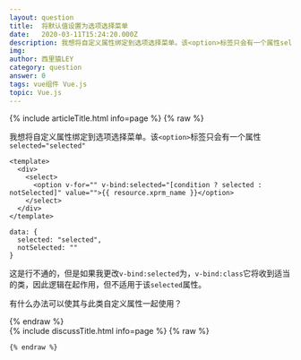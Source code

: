 ```yaml
---
layout: question
title:  将默认值设置为选项选择菜单
date:   2020-03-11T15:24:20.000Z
description: 我想将自定义属性绑定到选项选择菜单。该<option>标签只会有一个属性selected="selected"<template>  <div> ...
img: 
author: 西里猿LEY
category: question
answer: 0
tags: vue组件 Vue.js
topic: Vue.js
---
```

<div class="article-root">
  <div class="article">
    {% include articleTitle.html info=page %}
    {% raw %}
    <div class="article-content"><p><font style="vertical-align: inherit;"><font style="vertical-align: inherit;">我想将自定义属性绑定到选项选择菜单。</font><font style="vertical-align: inherit;">该</font></font><code>&lt;option&gt;</code><font style="vertical-align: inherit;"><font style="vertical-align: inherit;">标签只会有一个属性</font></font><code>selected="selected"</code></p>

<pre><code>&lt;template&gt;<font></font>
  &lt;div&gt;<font></font>
    &lt;select&gt;<font></font>
      &lt;option v-for="" v-bind:selected="[condition ? selected : notSelected]" value=""&gt;{{ resource.xprm_name }}&lt;/option&gt;<font></font>
    &lt;/select&gt;<font></font>
  &lt;/div&gt;<font></font>
&lt;/template&gt;<font></font>
<font></font>
data: {<font></font>
  selected: "selected",<font></font>
  notSelected: ""<font></font>
}<font></font>
</code></pre>

<p><font style="vertical-align: inherit;"><font style="vertical-align: inherit;">这是行不通的，但是如果我更改</font></font><code>v-bind:selected</code><font style="vertical-align: inherit;"><font style="vertical-align: inherit;">为，</font></font><code>v-bind:class</code><font style="vertical-align: inherit;"><font style="vertical-align: inherit;">它将收到适当的类，因此逻辑在起作用，但不适用于该</font></font><code>selected</code><font style="vertical-align: inherit;"><font style="vertical-align: inherit;">属性。</font></font></p>

<p><font style="vertical-align: inherit;"><font style="vertical-align: inherit;">有什么办法可以使其与此类自定义属性一起使用？</font></font></p></div>
    {% endraw %}
  </div>

  <div class="discuss-wrapper">
    {% include discussTitle.html info=page %}
    {% raw %}
    
    {% endraw %}
  </div>
<div>
